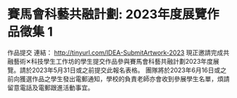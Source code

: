 # 賽馬會科藝共融計劃: 2023年度展覽作品徵集 1
作品提交 連結：
http://tinyurl.com/IDEA-SubmitArtwork-2023
現正邀請完成共融藝術✕科技學生工作坊的學生提交作品參與賽馬會科藝共融計劃2023年度展覽。請於2023年5月31日或之前提交此報名表格。
團隊將於2023年6月16日或之前向獲選作品之學生發出電郵通知，學校的負責老師亦會收到參展學生名單，煩請留意電話及電郵跟進活動事宜。

